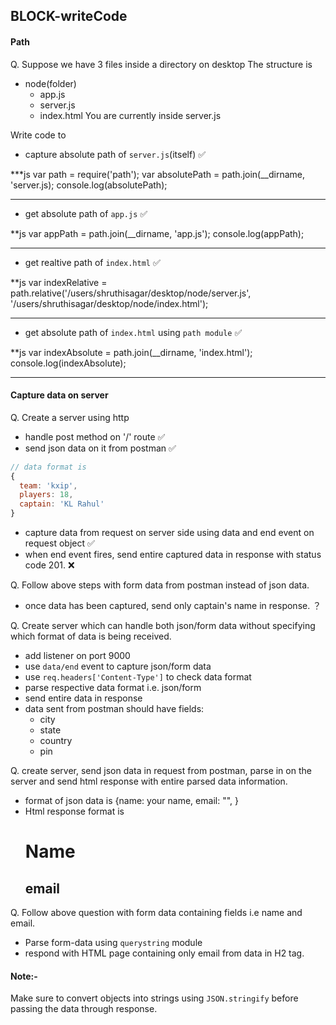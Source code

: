 ## BLOCK-writeCode

#### Path
Q. Suppose we have 3 files inside a directory on desktop
The structure is
  - node(folder)
    - app.js
    - server.js
    - index.html
You are currently inside server.js

Write code to 
- capture absolute path of `server.js`(itself) ✅

***js
var path = require('path');
var absolutePath = path.join(__dirname, 'server.js);
console.log(absolutePath);
***

- get absolute path of `app.js` ✅

**js
var appPath = path.join(__dirname, 'app.js');
console.log(appPath);
***

- get realtive path of `index.html` ✅

**js
var indexRelative = path.relative('/users/shruthisagar/desktop/node/server.js', '/users/shruthisagar/desktop/node/index.html');
***

- get absolute path of `index.html` using `path module` ✅

**js
var indexAbsolute = path.join(__dirname, 'index.html');
console.log(indexAbsolute);
***
 
#### Capture data on server

Q. Create a server using http
- handle post method on '/' route ✅
- send json data on it from postman ✅

```js
// data format is
{
  team: 'kxip',
  players: 18,
  captain: 'KL Rahul'
}
```
- capture data from request on server side using data and end event on request object ✅
- when end event fires, send entire captured data in response with status code 201. ❌

Q. Follow above steps with form data from postman instead of json data.
- once data has been captured, send only captain's name in response. ？

Q. Create server which can handle both json/form data without specifying which format of data is being received.
- add listener on port 9000
- use `data/end` event to capture json/form data
- use `req.headers['Content-Type']` to check data format
- parse respective data format i.e. json/form 
- send entire data in response
- data sent from postman should have fields:
  - city
  - state
  - country
  - pin

Q. create server, send json data in request from postman, parse in on the server and send html response with entire parsed data information.
- format of json data is {name: your name, email: "", }
- Html response format is <h1>Name</h1><h2>email</h2>

Q. Follow above question with form data containing fields i.e name and email. 
- Parse form-data using `querystring` module
- respond with HTML page containing only email from data in H2 tag.

#### Note:- 
Make sure to convert objects into strings using `JSON.stringify` before passing the data through response.